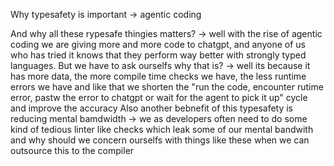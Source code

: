 Why typesafety is important -> agentic coding


And why all these rypesafe thingies matters? -> well with the rise of agentic coding we are giving more and more code to chatgpt, and anyone of us who has tried it knows that they perform way better with strongly typed languages. 
But we have to ask ourselfs why that is? -> well its because it has more data, the more compile time checks we have, the less runtime errors we have and like that we shorten the "run the code, encounter rutime error, pastw the error to chatgpt or wait for the agent to pick it up"  cycle and improve the accuracy
Also another bebnefit of this typesafety is reducing mental bamdwidth -> we as developers often need to do some kind of tedious linter like checks which leak some of our mental bandwith and why should we concern ourselfs with things like these when we can outsource this to the compiler
